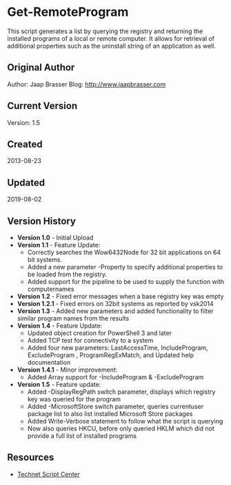 # Get-RemoteProgram
This script generates a list by querying the registry and returning the installed programs of a local or remote computer. It allows for retrieval of additional properties such as the uninstall string of an application as well.

## Original Author
Author: Jaap Brasser
Blog: http://www.jaapbrasser.com

## Current Version
Version: 1.5

## Created
2013-08-23

## Updated
2019-08-02

## Version History
* **Version 1.0** - Initial Upload
* **Version 1.1** - Feature Update: 
  * Correctly searches the Wow6432Node for 32 bit applications on 64 bit systems. 
  * Added a new parameter -Property to specify additional properties to be loaded from the registry. 
  * Added support for the pipeline to be used to supply the function with computernames
* **Version 1.2** - Fixed error messages when a base registry key was empty
* **Version 1.2.1** - Fixed errors on 32bit systems as reported by vsk2014
* **Version 1.3** - Added new parameters and added functionality to filter similar program names from the results
* **Version 1.4** - Feature Update: 
  * Updated object creation for PowerShell 3 and later
  * Added TCP test for connectivity to a system
  * Added four new parameters: LastAccessTime, IncludeProgram, ExcludeProgram
, ProgramRegExMatch, and Updated help documentation
* **Version 1.4.1** - Minor improvement: 
  * Added Array support for -IncludeProgram & -ExcludeProgram
* **Version 1.5** - Feature update:
  * Added -DisplayRegPath switch parameter, displays which registry key was queried for the program
  * Added -MicrosoftStore switch parameter, queries currentuser package list to also list installed Microsoft Store packages
  * Added Write-Verbose statement to follow what the script is querying
  * Now also queries HKCU, before only queried HKLM which did not provide a full list of installed programs

## Resources
* [Technet Script Center](https://gallery.technet.microsoft.com/scriptcenter/Get-RemoteProgram-Get-list-de9fd2b4)

